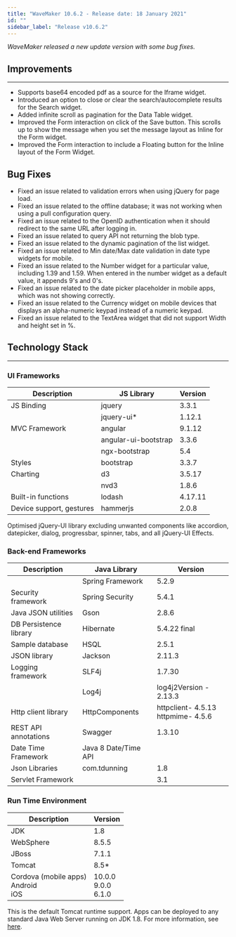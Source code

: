 ```yaml
---
title: "WaveMaker 10.6.2 - Release date: 18 January 2021"
id: ""
sidebar_label: "Release v10.6.2"
---
```

*WaveMaker released a new update version with some bug fixes.*

## Improvements

---

- Supports base64 encoded pdf as a source for the Iframe widget.
- Introduced an option to close or clear the search/autocomplete results for the Search widget.
- Added infinite scroll as pagination for the Data Table widget. <!-- (not verified and still marked as open). -->
- Improved the Form interaction on click of the Save button. This scrolls up to show the message when you set the message layout as Inline for the Form widget. <!-- (not verified and still marked as open). -->
- Improved the Form interaction to include a Floating button for the Inline layout of the Form Widget.

## Bug Fixes

- Fixed an issue related to validation errors when using jQuery for page load.
- Fixed an issue related to the offline database; it was not working when using a pull configuration query.
- Fixed an issue related to the OpenID authentication when it should redirect to the same URL after logging in.
- Fixed an issue related to query API not returning the blob type. <!-- (not verified and still marked as open). -->
- Fixed an issue related to the dynamic pagination of the list widget. <!-- (not verified and still marked as open). -->
- Fixed an issue related to Min date/Max date validation in date type widgets for mobile.
- Fixed an issue related to the Number widget for a particular value, including 1.39 and 1.59. When entered in the number widget as a default value, it appends 9's and 0's.
- Fixed an issue related to the date picker placeholder in mobile apps, which was not showing correctly.
- Fixed an issue related to the Currency widget on mobile devices that displays an alpha-numeric keypad instead of a numeric keypad. <!-- (not verified and still marked as open). -->
- Fixed an issue related to the TextArea widget that did not support Width and height set in %.

## Technology Stack

---

### UI Frameworks

| Description | JS Library | Version |
| --- | --- | --- |
| JS Binding | jquery | 3.3.1 |
|  | jquery-ui* | 1.12.1 |
| MVC Framework | angular | 9.1.12 |
|  | angular-ui-bootstrap | 3.3.6 |
|  | ngx-bootstrap | 5.4|
| Styles | bootstrap | 3.3.7 |
| Charting | d3 | 3.5.17 |
|  | nvd3 | 1.8.6 |
| Built-in functions | lodash | 4.17.11 |
| Device support, gestures | hammerjs | 2.0.8 |

Optimised jQuery-UI library excluding unwanted components like accordion, datepicker, dialog, progressbar, spinner, tabs, and all jQuery-UI Effects.

### Back-end Frameworks

| Description | Java Library | Version |
| --- | --- | --- |
|  | Spring Framework | 5.2.9|
| Security framework | Spring Security | 5.4.1 |
| Java JSON utilities | Gson | 2.8.6|
| DB Persistence library | Hibernate | 5.4.22 final|
| Sample database | HSQL | 2.5.1|
| JSON library | Jackson | 2.11.3|
| Logging framework | SLF4j | 1.7.30 |
|  | Log4j | log4j2Version - 2.13.3 |
| Http client library | HttpComponents | httpclient- 4.5.13 <br> httpmime- 4.5.6 |
| REST API annotations | Swagger | 1.3.10 |
| Date Time Framework | Java 8 Date/Time API |  |
| Json Libraries | com.tdunning |  1.8 |
| Servlet Framework |  | 3.1 |

### Run Time Environment

| Description | Version |
| --- | --- |
| JDK | 1.8 |
| WebSphere | 8.5.5 |
| JBoss | 7.1.1 |
| Tomcat | 8.5* |
| Cordova (mobile apps) <br> Android <br> iOS | 10.0.0 <br> 9.0.0  <br> 6.1.0 |

This is the default Tomcat runtime support. Apps can be deployed to any standard Java Web Server running on JDK 1.8. For more information, see [here](/learn/app-development/deployment/deployment-web-server).

